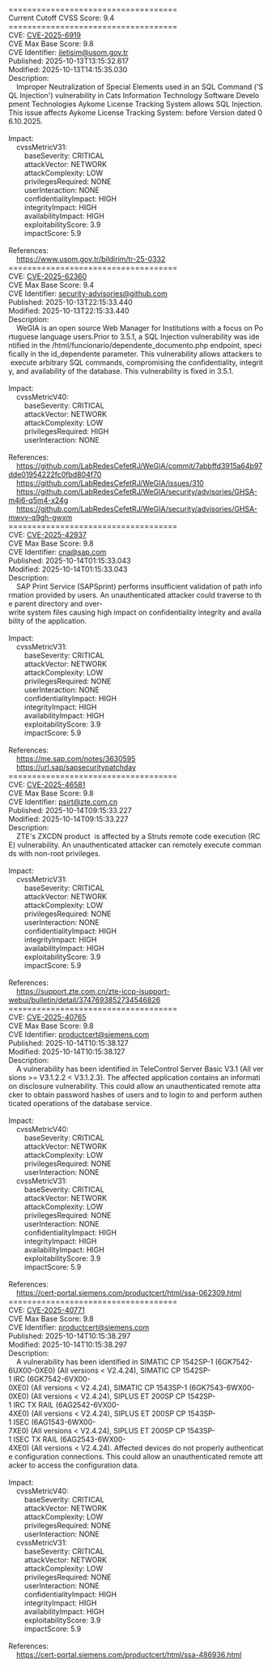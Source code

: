 ====================================<br>Current&nbsp;Cutoff&nbsp;CVSS&nbsp;Score:&nbsp;9.4<br>====================================<br>CVE:&nbsp;<a href="https://nvd.nist.gov/vuln/detail/CVE-2025-6919">CVE-2025-6919</a><br>CVE&nbsp;Max&nbsp;Base&nbsp;Score:&nbsp;9.8<br>CVE&nbsp;Identifier:&nbsp;iletisim@usom.gov.tr<br>Published:&nbsp;2025-10-13T13:15:32.617<br>Modified:&nbsp;2025-10-13T14:15:35.030<br>Description:&nbsp;<br>&nbsp;&nbsp;&nbsp;&nbsp;Improper&nbsp;Neutralization&nbsp;of&nbsp;Special&nbsp;Elements&nbsp;used&nbsp;in&nbsp;an&nbsp;SQL&nbsp;Command&nbsp;(&#x27;SQL&nbsp;Injection&#x27;)&nbsp;vulnerability&nbsp;in&nbsp;Cats&nbsp;Information&nbsp;Technology&nbsp;Software&nbsp;Development&nbsp;Technologies&nbsp;Aykome&nbsp;License&nbsp;Tracking&nbsp;System&nbsp;allows&nbsp;SQL&nbsp;Injection.This&nbsp;issue&nbsp;affects&nbsp;Aykome&nbsp;License&nbsp;Tracking&nbsp;System:&nbsp;before&nbsp;Version&nbsp;dated&nbsp;06.10.2025.<br><br>Impact:<br>&nbsp;&nbsp;&nbsp;&nbsp;cvssMetricV31:<br>&nbsp;&nbsp;&nbsp;&nbsp;&nbsp;&nbsp;&nbsp;&nbsp;baseSeverity:&nbsp;CRITICAL<br>&nbsp;&nbsp;&nbsp;&nbsp;&nbsp;&nbsp;&nbsp;&nbsp;attackVector:&nbsp;NETWORK<br>&nbsp;&nbsp;&nbsp;&nbsp;&nbsp;&nbsp;&nbsp;&nbsp;attackComplexity:&nbsp;LOW<br>&nbsp;&nbsp;&nbsp;&nbsp;&nbsp;&nbsp;&nbsp;&nbsp;privilegesRequired:&nbsp;NONE<br>&nbsp;&nbsp;&nbsp;&nbsp;&nbsp;&nbsp;&nbsp;&nbsp;userInteraction:&nbsp;NONE<br>&nbsp;&nbsp;&nbsp;&nbsp;&nbsp;&nbsp;&nbsp;&nbsp;confidentialityImpact:&nbsp;HIGH<br>&nbsp;&nbsp;&nbsp;&nbsp;&nbsp;&nbsp;&nbsp;&nbsp;integrityImpact:&nbsp;HIGH<br>&nbsp;&nbsp;&nbsp;&nbsp;&nbsp;&nbsp;&nbsp;&nbsp;availabilityImpact:&nbsp;HIGH<br>&nbsp;&nbsp;&nbsp;&nbsp;&nbsp;&nbsp;&nbsp;&nbsp;exploitabilityScore:&nbsp;3.9<br>&nbsp;&nbsp;&nbsp;&nbsp;&nbsp;&nbsp;&nbsp;&nbsp;impactScore:&nbsp;5.9<br><br>References:&nbsp;<br>&nbsp;&nbsp;&nbsp;&nbsp;https://www.usom.gov.tr/bildirim/tr-25-0332<br>====================================<br>CVE:&nbsp;<a href="https://nvd.nist.gov/vuln/detail/CVE-2025-62360">CVE-2025-62360</a><br>CVE&nbsp;Max&nbsp;Base&nbsp;Score:&nbsp;9.4<br>CVE&nbsp;Identifier:&nbsp;security-advisories@github.com<br>Published:&nbsp;2025-10-13T22:15:33.440<br>Modified:&nbsp;2025-10-13T22:15:33.440<br>Description:&nbsp;<br>&nbsp;&nbsp;&nbsp;&nbsp;WeGIA&nbsp;is&nbsp;an&nbsp;open&nbsp;source&nbsp;Web&nbsp;Manager&nbsp;for&nbsp;Institutions&nbsp;with&nbsp;a&nbsp;focus&nbsp;on&nbsp;Portuguese&nbsp;language&nbsp;users.Prior&nbsp;to&nbsp;3.5.1,&nbsp;a&nbsp;SQL&nbsp;Injection&nbsp;vulnerability&nbsp;was&nbsp;identified&nbsp;in&nbsp;the&nbsp;/html/funcionario/dependente_documento.php&nbsp;endpoint,&nbsp;specifically&nbsp;in&nbsp;the&nbsp;id_dependente&nbsp;parameter.&nbsp;This&nbsp;vulnerability&nbsp;allows&nbsp;attackers&nbsp;to&nbsp;execute&nbsp;arbitrary&nbsp;SQL&nbsp;commands,&nbsp;compromising&nbsp;the&nbsp;confidentiality,&nbsp;integrity,&nbsp;and&nbsp;availability&nbsp;of&nbsp;the&nbsp;database.&nbsp;This&nbsp;vulnerability&nbsp;is&nbsp;fixed&nbsp;in&nbsp;3.5.1.<br><br>Impact:<br>&nbsp;&nbsp;&nbsp;&nbsp;cvssMetricV40:<br>&nbsp;&nbsp;&nbsp;&nbsp;&nbsp;&nbsp;&nbsp;&nbsp;baseSeverity:&nbsp;CRITICAL<br>&nbsp;&nbsp;&nbsp;&nbsp;&nbsp;&nbsp;&nbsp;&nbsp;attackVector:&nbsp;NETWORK<br>&nbsp;&nbsp;&nbsp;&nbsp;&nbsp;&nbsp;&nbsp;&nbsp;attackComplexity:&nbsp;LOW<br>&nbsp;&nbsp;&nbsp;&nbsp;&nbsp;&nbsp;&nbsp;&nbsp;privilegesRequired:&nbsp;HIGH<br>&nbsp;&nbsp;&nbsp;&nbsp;&nbsp;&nbsp;&nbsp;&nbsp;userInteraction:&nbsp;NONE<br><br>References:&nbsp;<br>&nbsp;&nbsp;&nbsp;&nbsp;https://github.com/LabRedesCefetRJ/WeGIA/commit/7abbffd3915a64b97dde01954222fc0fbd804f70<br>&nbsp;&nbsp;&nbsp;&nbsp;https://github.com/LabRedesCefetRJ/WeGIA/issues/310<br>&nbsp;&nbsp;&nbsp;&nbsp;https://github.com/LabRedesCefetRJ/WeGIA/security/advisories/GHSA-m4j6-q5m4-x24g<br>&nbsp;&nbsp;&nbsp;&nbsp;https://github.com/LabRedesCefetRJ/WeGIA/security/advisories/GHSA-mwvv-q9gh-gwxm<br>====================================<br>CVE:&nbsp;<a href="https://nvd.nist.gov/vuln/detail/CVE-2025-42937">CVE-2025-42937</a><br>CVE&nbsp;Max&nbsp;Base&nbsp;Score:&nbsp;9.8<br>CVE&nbsp;Identifier:&nbsp;cna@sap.com<br>Published:&nbsp;2025-10-14T01:15:33.043<br>Modified:&nbsp;2025-10-14T01:15:33.043<br>Description:&nbsp;<br>&nbsp;&nbsp;&nbsp;&nbsp;SAP&nbsp;Print&nbsp;Service&nbsp;(SAPSprint)&nbsp;performs&nbsp;insufficient&nbsp;validation&nbsp;of&nbsp;path&nbsp;information&nbsp;provided&nbsp;by&nbsp;users.&nbsp;An&nbsp;unauthenticated&nbsp;attacker&nbsp;could&nbsp;traverse&nbsp;to&nbsp;the&nbsp;parent&nbsp;directory&nbsp;and&nbsp;over-write&nbsp;system&nbsp;files&nbsp;causing&nbsp;high&nbsp;impact&nbsp;on&nbsp;confidentiality&nbsp;integrity&nbsp;and&nbsp;availability&nbsp;of&nbsp;the&nbsp;application.<br><br>Impact:<br>&nbsp;&nbsp;&nbsp;&nbsp;cvssMetricV31:<br>&nbsp;&nbsp;&nbsp;&nbsp;&nbsp;&nbsp;&nbsp;&nbsp;baseSeverity:&nbsp;CRITICAL<br>&nbsp;&nbsp;&nbsp;&nbsp;&nbsp;&nbsp;&nbsp;&nbsp;attackVector:&nbsp;NETWORK<br>&nbsp;&nbsp;&nbsp;&nbsp;&nbsp;&nbsp;&nbsp;&nbsp;attackComplexity:&nbsp;LOW<br>&nbsp;&nbsp;&nbsp;&nbsp;&nbsp;&nbsp;&nbsp;&nbsp;privilegesRequired:&nbsp;NONE<br>&nbsp;&nbsp;&nbsp;&nbsp;&nbsp;&nbsp;&nbsp;&nbsp;userInteraction:&nbsp;NONE<br>&nbsp;&nbsp;&nbsp;&nbsp;&nbsp;&nbsp;&nbsp;&nbsp;confidentialityImpact:&nbsp;HIGH<br>&nbsp;&nbsp;&nbsp;&nbsp;&nbsp;&nbsp;&nbsp;&nbsp;integrityImpact:&nbsp;HIGH<br>&nbsp;&nbsp;&nbsp;&nbsp;&nbsp;&nbsp;&nbsp;&nbsp;availabilityImpact:&nbsp;HIGH<br>&nbsp;&nbsp;&nbsp;&nbsp;&nbsp;&nbsp;&nbsp;&nbsp;exploitabilityScore:&nbsp;3.9<br>&nbsp;&nbsp;&nbsp;&nbsp;&nbsp;&nbsp;&nbsp;&nbsp;impactScore:&nbsp;5.9<br><br>References:&nbsp;<br>&nbsp;&nbsp;&nbsp;&nbsp;https://me.sap.com/notes/3630595<br>&nbsp;&nbsp;&nbsp;&nbsp;https://url.sap/sapsecuritypatchday<br>====================================<br>CVE:&nbsp;<a href="https://nvd.nist.gov/vuln/detail/CVE-2025-46581">CVE-2025-46581</a><br>CVE&nbsp;Max&nbsp;Base&nbsp;Score:&nbsp;9.8<br>CVE&nbsp;Identifier:&nbsp;psirt@zte.com.cn<br>Published:&nbsp;2025-10-14T09:15:33.227<br>Modified:&nbsp;2025-10-14T09:15:33.227<br>Description:&nbsp;<br>&nbsp;&nbsp;&nbsp;&nbsp;ZTE&#x27;s&nbsp;ZXCDN&nbsp;product&nbsp;&nbsp;is&nbsp;affected&nbsp;by&nbsp;a&nbsp;Struts&nbsp;remote&nbsp;code&nbsp;execution&nbsp;(RCE)&nbsp;vulnerability.&nbsp;An&nbsp;unauthenticated&nbsp;attacker&nbsp;can&nbsp;remotely&nbsp;execute&nbsp;commands&nbsp;with&nbsp;non-root&nbsp;privileges.<br><br>Impact:<br>&nbsp;&nbsp;&nbsp;&nbsp;cvssMetricV31:<br>&nbsp;&nbsp;&nbsp;&nbsp;&nbsp;&nbsp;&nbsp;&nbsp;baseSeverity:&nbsp;CRITICAL<br>&nbsp;&nbsp;&nbsp;&nbsp;&nbsp;&nbsp;&nbsp;&nbsp;attackVector:&nbsp;NETWORK<br>&nbsp;&nbsp;&nbsp;&nbsp;&nbsp;&nbsp;&nbsp;&nbsp;attackComplexity:&nbsp;LOW<br>&nbsp;&nbsp;&nbsp;&nbsp;&nbsp;&nbsp;&nbsp;&nbsp;privilegesRequired:&nbsp;NONE<br>&nbsp;&nbsp;&nbsp;&nbsp;&nbsp;&nbsp;&nbsp;&nbsp;userInteraction:&nbsp;NONE<br>&nbsp;&nbsp;&nbsp;&nbsp;&nbsp;&nbsp;&nbsp;&nbsp;confidentialityImpact:&nbsp;HIGH<br>&nbsp;&nbsp;&nbsp;&nbsp;&nbsp;&nbsp;&nbsp;&nbsp;integrityImpact:&nbsp;HIGH<br>&nbsp;&nbsp;&nbsp;&nbsp;&nbsp;&nbsp;&nbsp;&nbsp;availabilityImpact:&nbsp;HIGH<br>&nbsp;&nbsp;&nbsp;&nbsp;&nbsp;&nbsp;&nbsp;&nbsp;exploitabilityScore:&nbsp;3.9<br>&nbsp;&nbsp;&nbsp;&nbsp;&nbsp;&nbsp;&nbsp;&nbsp;impactScore:&nbsp;5.9<br><br>References:&nbsp;<br>&nbsp;&nbsp;&nbsp;&nbsp;https://support.zte.com.cn/zte-iccp-isupport-webui/bulletin/detail/3747693852734546826<br>====================================<br>CVE:&nbsp;<a href="https://nvd.nist.gov/vuln/detail/CVE-2025-40765">CVE-2025-40765</a><br>CVE&nbsp;Max&nbsp;Base&nbsp;Score:&nbsp;9.8<br>CVE&nbsp;Identifier:&nbsp;productcert@siemens.com<br>Published:&nbsp;2025-10-14T10:15:38.127<br>Modified:&nbsp;2025-10-14T10:15:38.127<br>Description:&nbsp;<br>&nbsp;&nbsp;&nbsp;&nbsp;A&nbsp;vulnerability&nbsp;has&nbsp;been&nbsp;identified&nbsp;in&nbsp;TeleControl&nbsp;Server&nbsp;Basic&nbsp;V3.1&nbsp;(All&nbsp;versions&nbsp;&gt;=&nbsp;V3.1.2.2&nbsp;&lt;&nbsp;V3.1.2.3).&nbsp;The&nbsp;affected&nbsp;application&nbsp;contains&nbsp;an&nbsp;information&nbsp;disclosure&nbsp;vulnerability.&nbsp;This&nbsp;could&nbsp;allow&nbsp;an&nbsp;unauthenticated&nbsp;remote&nbsp;attacker&nbsp;to&nbsp;obtain&nbsp;password&nbsp;hashes&nbsp;of&nbsp;users&nbsp;and&nbsp;to&nbsp;login&nbsp;to&nbsp;and&nbsp;perform&nbsp;authenticated&nbsp;operations&nbsp;of&nbsp;the&nbsp;database&nbsp;service.<br><br>Impact:<br>&nbsp;&nbsp;&nbsp;&nbsp;cvssMetricV40:<br>&nbsp;&nbsp;&nbsp;&nbsp;&nbsp;&nbsp;&nbsp;&nbsp;baseSeverity:&nbsp;CRITICAL<br>&nbsp;&nbsp;&nbsp;&nbsp;&nbsp;&nbsp;&nbsp;&nbsp;attackVector:&nbsp;NETWORK<br>&nbsp;&nbsp;&nbsp;&nbsp;&nbsp;&nbsp;&nbsp;&nbsp;attackComplexity:&nbsp;LOW<br>&nbsp;&nbsp;&nbsp;&nbsp;&nbsp;&nbsp;&nbsp;&nbsp;privilegesRequired:&nbsp;NONE<br>&nbsp;&nbsp;&nbsp;&nbsp;&nbsp;&nbsp;&nbsp;&nbsp;userInteraction:&nbsp;NONE<br>&nbsp;&nbsp;&nbsp;&nbsp;cvssMetricV31:<br>&nbsp;&nbsp;&nbsp;&nbsp;&nbsp;&nbsp;&nbsp;&nbsp;baseSeverity:&nbsp;CRITICAL<br>&nbsp;&nbsp;&nbsp;&nbsp;&nbsp;&nbsp;&nbsp;&nbsp;attackVector:&nbsp;NETWORK<br>&nbsp;&nbsp;&nbsp;&nbsp;&nbsp;&nbsp;&nbsp;&nbsp;attackComplexity:&nbsp;LOW<br>&nbsp;&nbsp;&nbsp;&nbsp;&nbsp;&nbsp;&nbsp;&nbsp;privilegesRequired:&nbsp;NONE<br>&nbsp;&nbsp;&nbsp;&nbsp;&nbsp;&nbsp;&nbsp;&nbsp;userInteraction:&nbsp;NONE<br>&nbsp;&nbsp;&nbsp;&nbsp;&nbsp;&nbsp;&nbsp;&nbsp;confidentialityImpact:&nbsp;HIGH<br>&nbsp;&nbsp;&nbsp;&nbsp;&nbsp;&nbsp;&nbsp;&nbsp;integrityImpact:&nbsp;HIGH<br>&nbsp;&nbsp;&nbsp;&nbsp;&nbsp;&nbsp;&nbsp;&nbsp;availabilityImpact:&nbsp;HIGH<br>&nbsp;&nbsp;&nbsp;&nbsp;&nbsp;&nbsp;&nbsp;&nbsp;exploitabilityScore:&nbsp;3.9<br>&nbsp;&nbsp;&nbsp;&nbsp;&nbsp;&nbsp;&nbsp;&nbsp;impactScore:&nbsp;5.9<br><br>References:&nbsp;<br>&nbsp;&nbsp;&nbsp;&nbsp;https://cert-portal.siemens.com/productcert/html/ssa-062309.html<br>====================================<br>CVE:&nbsp;<a href="https://nvd.nist.gov/vuln/detail/CVE-2025-40771">CVE-2025-40771</a><br>CVE&nbsp;Max&nbsp;Base&nbsp;Score:&nbsp;9.8<br>CVE&nbsp;Identifier:&nbsp;productcert@siemens.com<br>Published:&nbsp;2025-10-14T10:15:38.297<br>Modified:&nbsp;2025-10-14T10:15:38.297<br>Description:&nbsp;<br>&nbsp;&nbsp;&nbsp;&nbsp;A&nbsp;vulnerability&nbsp;has&nbsp;been&nbsp;identified&nbsp;in&nbsp;SIMATIC&nbsp;CP&nbsp;1542SP-1&nbsp;(6GK7542-6UX00-0XE0)&nbsp;(All&nbsp;versions&nbsp;&lt;&nbsp;V2.4.24),&nbsp;SIMATIC&nbsp;CP&nbsp;1542SP-1&nbsp;IRC&nbsp;(6GK7542-6VX00-0XE0)&nbsp;(All&nbsp;versions&nbsp;&lt;&nbsp;V2.4.24),&nbsp;SIMATIC&nbsp;CP&nbsp;1543SP-1&nbsp;(6GK7543-6WX00-0XE0)&nbsp;(All&nbsp;versions&nbsp;&lt;&nbsp;V2.4.24),&nbsp;SIPLUS&nbsp;ET&nbsp;200SP&nbsp;CP&nbsp;1542SP-1&nbsp;IRC&nbsp;TX&nbsp;RAIL&nbsp;(6AG2542-6VX00-4XE0)&nbsp;(All&nbsp;versions&nbsp;&lt;&nbsp;V2.4.24),&nbsp;SIPLUS&nbsp;ET&nbsp;200SP&nbsp;CP&nbsp;1543SP-1&nbsp;ISEC&nbsp;(6AG1543-6WX00-7XE0)&nbsp;(All&nbsp;versions&nbsp;&lt;&nbsp;V2.4.24),&nbsp;SIPLUS&nbsp;ET&nbsp;200SP&nbsp;CP&nbsp;1543SP-1&nbsp;ISEC&nbsp;TX&nbsp;RAIL&nbsp;(6AG2543-6WX00-4XE0)&nbsp;(All&nbsp;versions&nbsp;&lt;&nbsp;V2.4.24).&nbsp;Affected&nbsp;devices&nbsp;do&nbsp;not&nbsp;properly&nbsp;authenticate&nbsp;configuration&nbsp;connections.&nbsp;This&nbsp;could&nbsp;allow&nbsp;an&nbsp;unauthenticated&nbsp;remote&nbsp;attacker&nbsp;to&nbsp;access&nbsp;the&nbsp;configuration&nbsp;data.<br><br>Impact:<br>&nbsp;&nbsp;&nbsp;&nbsp;cvssMetricV40:<br>&nbsp;&nbsp;&nbsp;&nbsp;&nbsp;&nbsp;&nbsp;&nbsp;baseSeverity:&nbsp;CRITICAL<br>&nbsp;&nbsp;&nbsp;&nbsp;&nbsp;&nbsp;&nbsp;&nbsp;attackVector:&nbsp;NETWORK<br>&nbsp;&nbsp;&nbsp;&nbsp;&nbsp;&nbsp;&nbsp;&nbsp;attackComplexity:&nbsp;LOW<br>&nbsp;&nbsp;&nbsp;&nbsp;&nbsp;&nbsp;&nbsp;&nbsp;privilegesRequired:&nbsp;NONE<br>&nbsp;&nbsp;&nbsp;&nbsp;&nbsp;&nbsp;&nbsp;&nbsp;userInteraction:&nbsp;NONE<br>&nbsp;&nbsp;&nbsp;&nbsp;cvssMetricV31:<br>&nbsp;&nbsp;&nbsp;&nbsp;&nbsp;&nbsp;&nbsp;&nbsp;baseSeverity:&nbsp;CRITICAL<br>&nbsp;&nbsp;&nbsp;&nbsp;&nbsp;&nbsp;&nbsp;&nbsp;attackVector:&nbsp;NETWORK<br>&nbsp;&nbsp;&nbsp;&nbsp;&nbsp;&nbsp;&nbsp;&nbsp;attackComplexity:&nbsp;LOW<br>&nbsp;&nbsp;&nbsp;&nbsp;&nbsp;&nbsp;&nbsp;&nbsp;privilegesRequired:&nbsp;NONE<br>&nbsp;&nbsp;&nbsp;&nbsp;&nbsp;&nbsp;&nbsp;&nbsp;userInteraction:&nbsp;NONE<br>&nbsp;&nbsp;&nbsp;&nbsp;&nbsp;&nbsp;&nbsp;&nbsp;confidentialityImpact:&nbsp;HIGH<br>&nbsp;&nbsp;&nbsp;&nbsp;&nbsp;&nbsp;&nbsp;&nbsp;integrityImpact:&nbsp;HIGH<br>&nbsp;&nbsp;&nbsp;&nbsp;&nbsp;&nbsp;&nbsp;&nbsp;availabilityImpact:&nbsp;HIGH<br>&nbsp;&nbsp;&nbsp;&nbsp;&nbsp;&nbsp;&nbsp;&nbsp;exploitabilityScore:&nbsp;3.9<br>&nbsp;&nbsp;&nbsp;&nbsp;&nbsp;&nbsp;&nbsp;&nbsp;impactScore:&nbsp;5.9<br><br>References:&nbsp;<br>&nbsp;&nbsp;&nbsp;&nbsp;https://cert-portal.siemens.com/productcert/html/ssa-486936.html